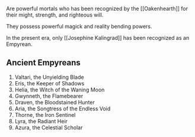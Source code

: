 Are powerful mortals who has been recognized by the [[Oakenhearth]] for their might, strength, and righteous will.

They possess powerful magick and reality bending powers.

In the present era, only [[Josephine Kalingrad]] has been recognized as an Empyrean.

## Ancient Empyreans

1.  Valtari, the Unyielding Blade
2.  Eris, the Keeper of Shadows
3.  Helia, the Witch of the Waning Moon
4.  Gwynneth, the Flamebearer
5.  Draven, the Bloodstained Hunter
6.  Aria, the Songtress of the Endless Void
7.  Thorne, the Iron Sentinel
8.  Lyra, the Radiant Heir
9.  Azura, the Celestial Scholar